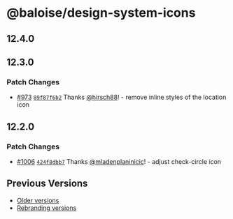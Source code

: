 # @baloise/design-system-icons

## 12.4.0

## 12.3.0

### Patch Changes

- [#973](https://github.com/baloise-incubator/design-system/pull/973) [`89f87f6b2`](https://github.com/baloise-incubator/design-system/commit/89f87f6b2e2030558b284d94ced1f1d4d602becc) Thanks [@hirsch88](https://github.com/hirsch88)! - remove inline styles of the location icon

## 12.2.0

### Patch Changes

- [#1006](https://github.com/baloise-incubator/design-system/pull/1006) [`424f8dbb7`](https://github.com/baloise-incubator/design-system/commit/424f8dbb73be578684e085d35bec4c7774bb8dba) Thanks [@mladenplaninicic](https://github.com/mladenplaninicic)! - adjust check-circle icon

## Previous Versions

- [Older versions](https://github.com/baloise-incubator/design-system/blob/next/CHANGELOG_v12.md)
- [Rebranding versions](https://github.com/baloise-incubator/design-system/blob/next/CHANGELOG_NEXT.md)
